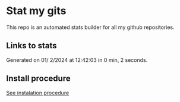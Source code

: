 # Stat my gits

This repo is an automated stats builder for all my github repositories.

## Links to stats


Generated on 01/ 2/2024 at 12:42:03 in 0 min, 2 seconds.

## Install procedure

[See instalation procedure](./src/install.md)
